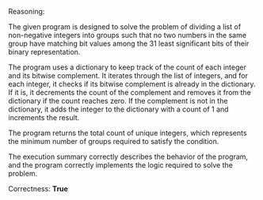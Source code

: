 Reasoning:

The given program is designed to solve the problem of dividing a list of non-negative integers into groups such that no two numbers in the same group have matching bit values among the 31 least significant bits of their binary representation.

The program uses a dictionary to keep track of the count of each integer and its bitwise complement. It iterates through the list of integers, and for each integer, it checks if its bitwise complement is already in the dictionary. If it is, it decrements the count of the complement and removes it from the dictionary if the count reaches zero. If the complement is not in the dictionary, it adds the integer to the dictionary with a count of 1 and increments the result.

The program returns the total count of unique integers, which represents the minimum number of groups required to satisfy the condition.

The execution summary correctly describes the behavior of the program, and the program correctly implements the logic required to solve the problem.

Correctness: **True**